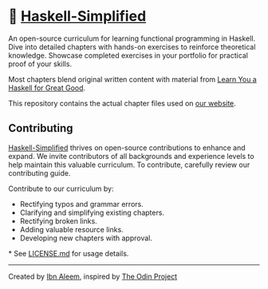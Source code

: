 # 👾 [Haskell-Simplified](https://ibnaleem.github.io/Haskell-Simplified)

An open-source curriculum for learning functional programming in Haskell. Dive into detailed chapters with hands-on exercises to reinforce theoretical knowledge. Showcase completed exercises in your portfolio for practical proof of your skills.

Most chapters blend original written content with material from [Learn You a Haskell for Great Good](https://github.com/ibnaleem/CS-Resources/blob/main/Languages/Learn%20You%20a%20Haskell%20for%20Great%20Good.pdf).

This repository contains the actual chapter files used on [our website](https://ibnaleem.github.io/Haskell-Simplified).

## Contributing

[Haskell-Simplified](https://ibnaleem.github.io/Haskell-Simplified) thrives on open-source contributions to enhance and expand. We invite contributors of all backgrounds and experience levels to help maintain this valuable curriculum. To contribute, carefully review our contributing guide.

Contribute to our curriculum by:
- Rectifying typos and grammar errors.
- Clarifying and simplifying existing chapters.
- Rectifying broken links.
- Adding valuable resource links.
- Developing new chapters with approval.

\* See [LICENSE.md](https://github.com/ibnaleem/Haskell-Simplified/blob/main/LICENSE.md) for usage details.

___
Created by [Ibn Aleem](http://www.github.com/ibnaleem), inspired by [The Odin Project](https://theodinproject.com)
